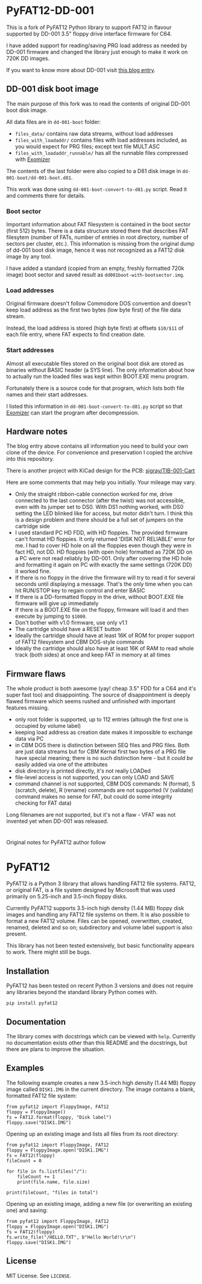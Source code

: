 
# PyFAT12-DD-001

This is a fork of PyFAT12 Python library to support FAT12 in flavour supported by
DD-001 3.5" floppy drive interface firmware for C64.

I have added support for reading/saving PRG load address as needed by DD-001 firmware and changed the library just enough to make it work on 720K DD images.

If you want to know more about DD-001 visit [this blog entry](http://news.ide64.org/2018/11/floppy-drive-tib-plc-dd-001-drive-2001.html).

## DD-001 disk boot image

The main purpose of this fork was to read the contents of original DD-001 boot disk image.

All data files are in `dd-001-boot` folder:

- `files_data/` contains raw data streams, without load addresses
- `files_with_loadaddr/` contains files with load addresses included, as you would expect for PRG files; except text file MULT.ASC
- `files_with_loadaddr_runnable/` has all the runnable files compressed with [Exomizer](https://bitbucket.org/magli143/exomizer/wiki/Home) 

The contents of the last folder were also copied to a D81 disk image in `dd-001-boot/dd-001-boot.d81`.

This work was done using `dd-001-boot-convert-to-d81.py` script. Read it and comments there for details.

### Boot sector

Important information about FAT filesystem is contained in the boot sector (first 512) bytes. There is a data structure stored there
that describes FAT filesytem (number of FATs, number of entries in root directory, number of sectors per cluster, etc.).
This information is missing from the original dump of dd-001 boot disk image, hence it was not recognized as a FAT12 disk image by any tool.

I have added a standard (copied from an empty, freshly formatted 720k image) boot sector and saved result as `dd001boot-with-bootsector.img`.

### Load addresses

Original firmware doesn't follow Commodore DOS convention and doesn't keep load address as the first two bytes (low byte first) of the file
data stream.

Instead, the load address is stored (high byte first) at offsets `$10/$11` of each file entry, where FAT expects to find creation date.

### Start addresses

Almost all executable files stored on the original boot disk are stored as binaries without BASIC header (a SYS line). The only information
about how to actually run the loaded files was kept within BOOT.EXE menu program.

Fortunately there is a source code for that program, which lists both file names and their start addresses.

I listed this information in `dd-001-boot-convert-to-d81.py` script so that [Exomizer](https://bitbucket.org/magli143/exomizer/wiki/Home) can
start the program after decompression.

## Hardware notes

The blog entry above contains all information you need to build your own clone of the device. For convenience and preservation I copied the archive into this repository.

There is another project with KiCad design for the PCB: [sjgray/TIB-001-Cart](https://github.com/sjgray/TIB-001-Cart)

Here are some comments that may help you initially. Your mileage may vary.

- Only the straight ribbon-cable connection worked for me, drive connected to the last connector (after the twist)
  was not accessible, even with its jumper set to DS0. With DS1 nothing worked, with DS0 setting the LED blinked
  like for access, but motor didn't turn. I think this is a design problem and there should be a full set of jumpers
  on the cartridge side
- I used standard PC HD FDD, with HD floppies. The provided firmware can't format HD floppies. It only returned 'DISK NOT RELIABLE' error for me. 
  I had to cover HD hole on all the floppies even though they were in fact HD, not DD.
  HD floppies (with open hole) formatted as 720K DD on a PC were not read reliably by DD-001. Only after
  covering the HD hole and formatting it again on PC with exactly the same settings (720K DD) it worked fine.
- If there is no floppy in the drive the firmware will try to read it for several seconds until displaying a message.
  That's the only time when you can hit RUN/STOP key to regain control and enter BASIC
- If there is a DD-formatted floppy in the drive, without BOOT.EXE file firmware will give up immediately
- If there is a BOOT.EXE file on the floppy, firmware will load it and then execute by jumping to `$1000`.
- Don't bother with v1.0 firmware, use only v1.1
- The cartridge should have a RESET button
- Ideally the cartridge should have at least 16K of ROM for proper support of FAT12 filesystem and CBM DOS-style commands
- Ideally the cartridge should also have at least 16K of RAM to read whole track (both sides) at once and keep FAT in memory at all times

## Firmware flaws

The whole product is both awesome (yay! cheap 3.5" FDD for a C64 and it's super fast too) and disappointing. The source of
disappointment is deeply flawed firmware which seems rushed and unfinished with important features missing.

- only root folder is supported, up to 112 entries (altough the first one is occupied by volume label)
- keeping load address as creation date makes it impossible to exchange data via PC
- in CBM DOS there is distinction between SEQ files and PRG files. Both are just data streams but for CBM Kernal first two bytes of a PRG
  file have special meaning; there is no such distinction here - but it *could be* easily added via one of the attributes
- disk directory is printed directly, it's not really LOADed
- file-level access is not supported, you can only LOAD and SAVE
- command channel is not supported, CBM DOS commands: N (format), S (scratch, delete), R (rename) commands are not supported (V (validate) command makes no sense for FAT, but could do some
  integrity checking for FAT data)

Long filenames are not supported, but it's not a flaw - VFAT was not invented yet when DD-001 was released.

# 

Original notes for PyFAT12 author follow

# PyFAT12

PyFAT12 is a Python 3 library that allows handling FAT12 file systems. FAT12,
or original FAT, is a file system designed by Microsoft that was used primarily
on 5.25-inch and 3.5-inch floppy disks.

Currently PyFAT12 supports 3.5-inch high density (1.44 MB) floppy disk images
and handling any FAT12 file systems on them. It is also possible to format
a new FAT12 volume. Files can be opened, overwritten, created, renamed, deleted
and so on; subdirectory and volume label support is also present.

This library has not been tested extensively, but basic functionality appears
to work. There might still be bugs.

## Installation

PyFAT12 has been tested on recent Python 3 versions and does not require
any libraries beyond the standard library Python comes with.

```
pip install pyfat12
```

## Documentation

The library comes with docstrings which can be viewed with `help`. Currently
no documentation exists other than this README and the docstrings, but there
are plans to improve the situation.

## Examples

The following example creates a new 3.5-inch high density (1.44 MB) floppy
image called `DISK1.IMG` in the current directory. The image contains a blank,
formatted FAT12 file system:

```python3
from pyfat12 import FloppyImage, FAT12
floppy = FloppyImage()
fs = FAT12.format(floppy, "Disk label")
floppy.save("DISK1.IMG")
```

Opening up an existing image and lists all files from its root directory:

```python3
from pyfat12 import FloppyImage, FAT12
floppy = FloppyImage.open("DISK1.IMG")
fs = FAT12(floppy)
fileCount = 0

for file in fs.listfiles("/"):
    fileCount += 1
    print(file.name, file.size)

print(fileCount, "files in total")
```

Opening up an existing image, adding a new file (or overwriting an existing
one) and saving:

```python3
from pyfat12 import FloppyImage, FAT12
floppy = FloppyImage.open("DISK1.IMG")
fs = FAT12(floppy)
fs.write_file("/HELLO.TXT", b"Hello World!\r\n")
floppy.save("DISK1.IMG")
```

## License

MIT License. See `LICENSE`.
